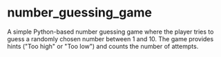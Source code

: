 # number_guessing_game
A simple Python-based number guessing game where the player tries to guess a randomly chosen number between 1 and 10. The game provides hints ("Too high" or "Too low") and counts the number of attempts.
